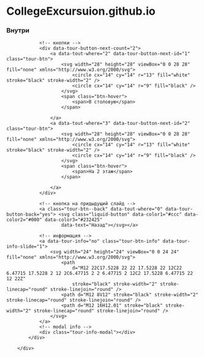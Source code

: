 # CollegeExcursuion.github.io
<div data-tour-slide="1" class="tour-slide">
			<!-- Заголовок -->
			<h3 data-tour-title>Внутри</h3>
			<!-- Контайнер с информацией -->
			<div data-tour-slide-container>
				<!-- Картинка -->
				<div data-tour-img="img" style="background-image: url(./tourImg/1.jpg);"></div>

				<!-- кнопки -->
				<div data-tour-button-next-count="2">
					<a data-tout-where="2" data-tour-button-next-id="1" class="tour-btn">
						<svg width="28" height="28" viewBox="0 0 28 28" fill="none" xmlns="http://www.w3.org/2000/svg">
							<circle cx="14" cy="14" r="13" fill="white" stroke="black" stroke-width="2" />
							<circle cx="14" cy="14" r="9" fill="black" />
						</svg>
						<span class="btn-hover">
							<span>В столовую</span>
						</span>

					</a>
					<a data-tout-where="3" data-tour-button-next-id="2" class="tour-btn">
						<svg width="28" height="28" viewBox="0 0 28 28" fill="none" xmlns="http://www.w3.org/2000/svg">
							<circle cx="14" cy="14" r="13" fill="white" stroke="black" stroke-width="2" />
							<circle cx="14" cy="14" r="9" fill="black" />
						</svg>
						<span class="btn-hover">
							<span>На 2 этаж</span>
						</span>

					</a>
				</div>

				<!-- кнопка на придыдущий слайд -->
				<a class="tour-btn--back" data-tout-where="0" data-tour-button-back="yes"> <svg class="liquid-button" data-color1="#ccc" data-color2="#000" data-color3="#232425"
                        data-text="Назад"></svg></a>

				<!-- информация -->
				<a data-tour-info="no" class="tour-btn-info" data-tour-info-slide="1">
					<svg width="24" height="24" viewBox="0 0 24 24" fill="none" xmlns="http://www.w3.org/2000/svg">
						<path
							d="M12 22C17.5228 22 22 17.5228 22 12C22 6.47715 17.5228 2 12 2C6.47715 2 2 6.47715 2 12C2 17.5228 6.47715 22 12 22Z"
							stroke="black" stroke-width="2" stroke-linecap="round" stroke-linejoin="round" />
						<path d="M12 8V12" stroke="black" stroke-width="2" stroke-linecap="round" stroke-linejoin="round" />
						<path d="M12 16H12.01" stroke="black" stroke-width="2" stroke-linecap="round" stroke-linejoin="round" />
					</svg>
				</a>
				<!-- modal info -->
				<div class="tour-info-modal"></div>
			</div>

		</div>
